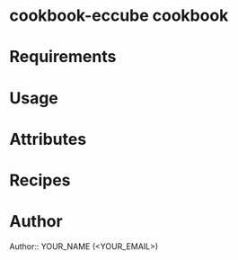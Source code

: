 # cookbook-eccube cookbook

# Requirements

# Usage

# Attributes

# Recipes

# Author

Author:: YOUR_NAME (<YOUR_EMAIL>)
